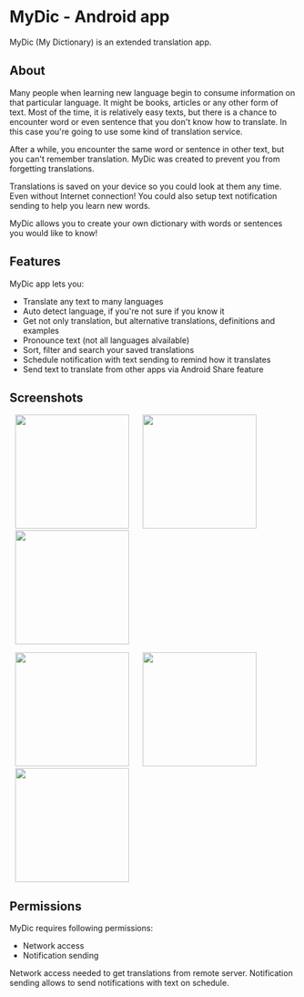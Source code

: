 # MyDic - Android app

MyDic (My Dictionary) is an extended translation app.

## About

Many people when learning new language begin to consume information on that particular language.
It might be books, articles or any other form of text.
Most of the time, it is relatively easy texts, but there is a chance to encounter word or even sentence that you don't know how to translate.
In this case you're going to use some kind of translation service.

After a while, you encounter the same word or sentence in other text, but you can't remember translation.
MyDic was created to prevent you from forgetting translations.

Translations is saved on your device so you could look at them any time.
Even without Internet connection!
You could also setup text notification sending to help you learn new words.

MyDic allows you to create your own dictionary with words or sentences you would like to know!

## Features

MyDic app lets you:

- Translate any text to many languages
- Auto detect language, if you're not sure if you know it
- Get not only translation, but alternative translations, definitions and examples
- Pronounce text (not all languages alvailable)
- Sort, filter and search your saved translations
- Schedule notification with text sending to remind how it translates
- Send text to translate from other apps via Android Share feature

## Screenshots

<p align="left">
  <img src="/../readme_screenshots/screenshots/TranslationsList.png?raw=true" width="200" hspace="10" />
  <img src="/../readme_screenshots/screenshots/Translate.png?raw=true" width="200" hspace="10" />
  <img src="/../readme_screenshots/screenshots/TranslationDetailsMain.png?raw=true" width="200" hspace="10" />
</p>

<p align="left">
  <img src="/../readme_screenshots/screenshots/TranslationDetailsAlternatives.png?raw=true" width="200" hspace="10" />
  <img src="/../readme_screenshots/screenshots/TranslationDetailsDefinitions.png?raw=true" width="200" hspace="10" />
  <img src="/../readme_screenshots/screenshots/TranslationDetailsExamples.png?raw=true" width="200" hspace="10" />
</p>

## Permissions

MyDic requires following permissions:

- Network access
- Notification sending

Network access needed to get translations from remote server.
Notification sending allows to send notifications with text on schedule.
